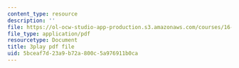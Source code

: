 ```yaml
---
content_type: resource
description: ''
file: https://ol-ocw-studio-app-production.s3.amazonaws.com/courses/16-842-fundamentals-of-systems-engineering-fall-2015/5bceaf7d23a9b72a800c5a976911b0ca_-63JXElqPaY.pdf
file_type: application/pdf
resourcetype: Document
title: 3play pdf file
uid: 5bceaf7d-23a9-b72a-800c-5a976911b0ca
---
```

